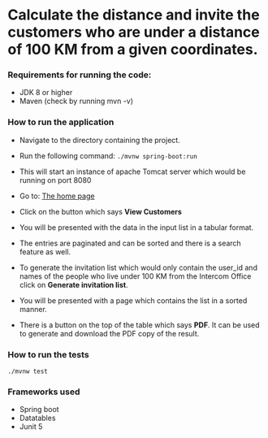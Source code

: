 # Calculate the distance and invite the customers who are under a distance of 100 KM from a given coordinates.

### Requirements for running the code:
* JDK 8 or higher
* Maven (check by running mvn -v)

### How to run the application
* Navigate to the directory containing the project.
* Run the following command: 
`./mvnw spring-boot:run`
  
* This will start an instance of apache Tomcat server which would be running on port 8080
* Go to: [The home page](http://localhost:8080/)
* Click on the button which says __View Customers__
* You will be presented with the data in the input list in a tabular format.
* The entries are paginated and can be sorted and there is a search feature as well.
* To generate the invitation list which would only contain the user_id and names of the people who live under 100 KM from the Intercom Office 
click on __Generate invitation list__.
  
* You will be presented with a page which contains the list in a sorted manner. 
* There is a button on the top of the table which says __PDF__. It can be used to generate and download the PDF copy of the result.
  
### How to run the tests
`./mvnw test`

### Frameworks used
* Spring boot
* Datatables
* Junit 5